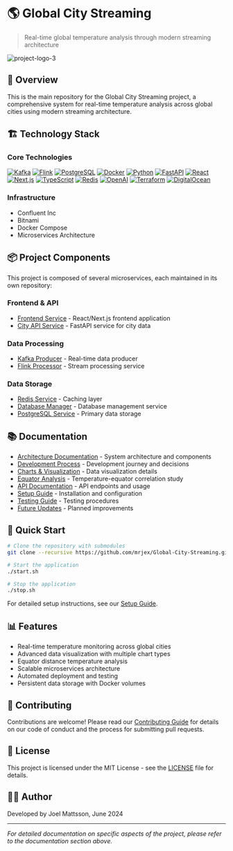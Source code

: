 # 🌎 Global City Streaming

> Real-time global temperature analysis through modern streaming architecture

![project-logo-3](docs/readme-pictures/global/global-feature-logo-3.png)

## 🎯 Overview
This is the main repository for the Global City Streaming project, a comprehensive system for real-time temperature analysis across global cities using modern streaming architecture.

## 🏗 Technology Stack

### Core Technologies
[![Kafka](https://img.shields.io/badge/Kafka-Streaming-red)](https://kafka.apache.org/)
[![Flink](https://img.shields.io/badge/Flink-Processing-blue)](https://flink.apache.org/)
[![PostgreSQL](https://img.shields.io/badge/PostgreSQL-Database-lightblue)](https://www.postgresql.org/)
[![Docker](https://img.shields.io/badge/Docker-Containerized-2496ED)](https://www.docker.com/)
[![Python](https://img.shields.io/badge/Python-3.8+-green)](https://www.python.org/)
[![FastAPI](https://img.shields.io/badge/FastAPI-Backend-009688)](https://fastapi.tiangolo.com/)
[![React](https://img.shields.io/badge/React-Frontend-61DAFB)](https://reactjs.org/)
[![Next.js](https://img.shields.io/badge/Next.js-Framework-000000)](https://nextjs.org/)
[![TypeScript](https://img.shields.io/badge/TypeScript-Language-3178C6)](https://www.typescriptlang.org/)
[![Redis](https://img.shields.io/badge/Redis-Cache-DC382D)](https://redis.io/)
[![OpenAI](https://img.shields.io/badge/OpenAI-API-412991)](https://openai.com/)
[![Terraform](https://img.shields.io/badge/Terraform-Infrastructure-7B42BC)](https://www.terraform.io/)
[![DigitalOcean](https://img.shields.io/badge/DigitalOcean-Cloud-0080FF)](https://www.digitalocean.com/)

### Infrastructure
- Confluent Inc
- Bitnami
- Docker Compose
- Microservices Architecture

## 📦 Project Components
This project is composed of several microservices, each maintained in its own repository:

### Frontend & API
- [Frontend Service](https://github.com/mrjex/Frontend-Global-City-Streaming) - React/Next.js frontend application
- [City API Service](https://github.com/mrjex/City-API-Global-City-Streaming) - FastAPI service for city data

### Data Processing
- [Kafka Producer](https://github.com/mrjex/Kafka-Producer-Global-City-Streaming) - Real-time data producer
- [Flink Processor](https://github.com/mrjex/Flink-Processor-Global-City-Streaming) - Stream processing service

### Data Storage
- [Redis Service](https://github.com/mrjex/Redis-Global-City-Streaming) - Caching layer
- [Database Manager](https://github.com/mrjex/Database-Manager-Global-City-Streaming) - Database management service
- [PostgreSQL Service](https://github.com/mrjex/Postgres-Global-City-Streaming) - Primary data storage

## 📚 Documentation
- [Architecture Documentation](./docs/README-ARCHITECTURE.md) - System architecture and components
- [Development Process](./docs/README-DEVELOPMENT-PROCESS.md) - Development journey and decisions
- [Charts & Visualization](./docs/README-CHARTS.md) - Data visualization details
- [Equator Analysis](./docs/README-EQUATOR-ANALYSIS.md) - Temperature-equator correlation study
- [API Documentation](./docs/README-API.md) - API endpoints and usage
- [Setup Guide](./docs/README-SETUP.md) - Installation and configuration
- [Testing Guide](./docs/README-TESTING.md) - Testing procedures
- [Future Updates](./docs/README-FUTURE.md) - Planned improvements

## 🚀 Quick Start
```bash
# Clone the repository with submodules
git clone --recursive https://github.com/mrjex/Global-City-Streaming.git

# Start the application
./start.sh

# Stop the application
./stop.sh
```

For detailed setup instructions, see our [Setup Guide](./docs/README-SETUP.md).

## 📊 Features
- Real-time temperature monitoring across global cities
- Advanced data visualization with multiple chart types
- Equator distance temperature analysis
- Scalable microservices architecture
- Automated deployment and testing
- Persistent data storage with Docker volumes

## 🤝 Contributing
Contributions are welcome! Please read our [Contributing Guide](./CONTRIBUTING.md) for details on our code of conduct and the process for submitting pull requests.

## 📄 License
This project is licensed under the MIT License - see the [LICENSE](./LICENSE) file for details.

## 👨‍💻 Author
Developed by Joel Mattsson, June 2024

---
*For detailed documentation on specific aspects of the project, please refer to the documentation section above.*
